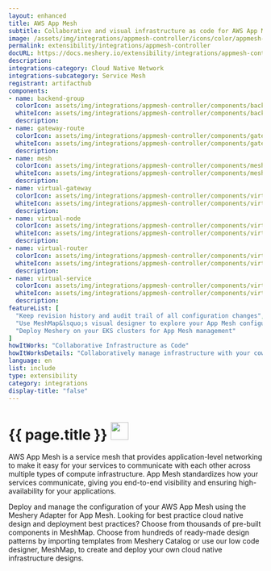 ```yaml
---
layout: enhanced
title: AWS App Mesh
subtitle: Collaborative and visual infrastructure as code for AWS App Mesh
image: /assets/img/integrations/appmesh-controller/icons/color/appmesh-controller-color.svg
permalink: extensibility/integrations/appmesh-controller
docURL: https://docs.meshery.io/extensibility/integrations/appmesh-controller
description: 
integrations-category: Cloud Native Network
integrations-subcategory: Service Mesh
registrant: artifacthub
components: 
- name: backend-group
  colorIcon: assets/img/integrations/appmesh-controller/components/backend-group/icons/color/backend-group-color.svg
  whiteIcon: assets/img/integrations/appmesh-controller/components/backend-group/icons/white/backend-group-white.svg
  description: 
- name: gateway-route
  colorIcon: assets/img/integrations/appmesh-controller/components/gateway-route/icons/color/gateway-route-color.svg
  whiteIcon: assets/img/integrations/appmesh-controller/components/gateway-route/icons/white/gateway-route-white.svg
  description: 
- name: mesh
  colorIcon: assets/img/integrations/appmesh-controller/components/mesh/icons/color/mesh-color.svg
  whiteIcon: assets/img/integrations/appmesh-controller/components/mesh/icons/white/mesh-white.svg
  description: 
- name: virtual-gateway
  colorIcon: assets/img/integrations/appmesh-controller/components/virtual-gateway/icons/color/virtual-gateway-color.svg
  whiteIcon: assets/img/integrations/appmesh-controller/components/virtual-gateway/icons/white/virtual-gateway-white.svg
  description: 
- name: virtual-node
  colorIcon: assets/img/integrations/appmesh-controller/components/virtual-node/icons/color/virtual-node-color.svg
  whiteIcon: assets/img/integrations/appmesh-controller/components/virtual-node/icons/white/virtual-node-white.svg
  description: 
- name: virtual-router
  colorIcon: assets/img/integrations/appmesh-controller/components/virtual-router/icons/color/virtual-router-color.svg
  whiteIcon: assets/img/integrations/appmesh-controller/components/virtual-router/icons/white/virtual-router-white.svg
  description: 
- name: virtual-service
  colorIcon: assets/img/integrations/appmesh-controller/components/virtual-service/icons/color/virtual-service-color.svg
  whiteIcon: assets/img/integrations/appmesh-controller/components/virtual-service/icons/white/virtual-service-white.svg
  description: 
featureList: [
  "Keep revision history and audit trail of all configuration changes",
  "Use MeshMap&lsquo;s visual designer to explore your App Mesh configuration",
  "Deploy Meshery on your EKS clusters for App Mesh management"
]
howItWorks: "Collaborative Infrastructure as Code"
howItWorksDetails: "Collaboratively manage infrastructure with your coworkers synchronously sharing the same designs."
language: en
list: include
type: extensibility
category: integrations
display-title: "false"
---
```

<h1>{{ page.title }} <img src="{{ page.image }}" style="width: 35px; height: 35px;" /></h1>

<p>
AWS App Mesh is a service mesh that provides application-level networking to make it easy for your services to communicate with each other across multiple types of compute infrastructure. App Mesh standardizes how your services communicate, giving you end-to-end visibility and ensuring high-availability for your applications.
</p>
<p>
    Deploy and manage the configuration of your AWS App Mesh using the Meshery Adapter for App Mesh. Looking for best practice cloud native design and deployment best practices? Choose from thousands of pre-built components in MeshMap. Choose from hundreds of ready-made design patterns by importing templates from Meshery Catalog or use our low code designer, MeshMap, to create and deploy your own cloud native infrastructure designs.
</p>
